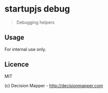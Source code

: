 # startupjs debug

> Debugging helpers

## Usage

For internal use only.

## Licence

MIT

(c) Decision Mapper - http://decisionmapper.com
